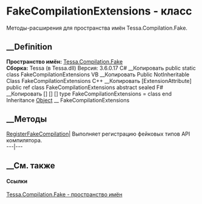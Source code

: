 # FakeCompilationExtensions - класс
Методы-расширения для пространства имён Tessa.Compilation.Fake.
## __Definition
 **Пространство имён:** [Tessa.Compilation.Fake](N_Tessa_Compilation_Fake.htm)  
 **Сборка:** Tessa (в Tessa.dll) Версия: 3.6.0.17
C# __Копировать
     public static class FakeCompilationExtensions
VB __Копировать
    <ExtensionAttribute>
    Public NotInheritable Class FakeCompilationExtensions
C++ __Копировать
    [ExtensionAttribute]
    public ref class FakeCompilationExtensions abstract sealed
F# __Копировать
     [<AbstractClassAttribute>]
    [<SealedAttribute>]
    [<ExtensionAttribute>]
    type FakeCompilationExtensions = class end
Inheritance
    [Object](https://learn.microsoft.com/dotnet/api/system.object) __ FakeCompilationExtensions
##  __Методы
[RegisterFakeCompilation](M_Tessa_Compilation_Fake_FakeCompilationExtensions_RegisterFakeCompilation.htm)|
Выполняет регистрацию фейковых типов API компилятора.  
---|---  
## __См. также
#### Ссылки
[Tessa.Compilation.Fake - пространство имён](N_Tessa_Compilation_Fake.htm)
